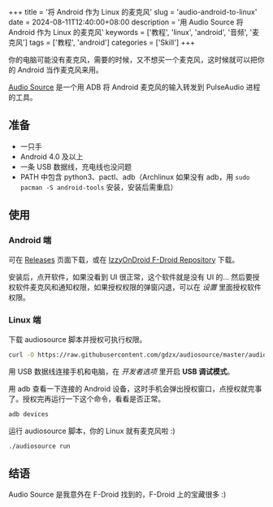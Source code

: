 +++
title = '将 Android 作为 Linux 的麦克风'
slug = 'audio-android-to-linux'
date = 2024-08-11T12:40:00+08:00
description = '用 Audio Source 将 Android 作为 Linux 的麦克风'
keywords = ['教程', 'linux', 'android', '音频', '麦克风']
tags = ['教程', 'android']
categories = ['Skill']
+++

你的电脑可能没有麦克风，需要的时候，又不想买一个麦克风，这时候就可以把你的 Android 当作麦克风来用。

[Audio Source](https://github.com/gdzx/audiosource) 是一个用 ADB 将 Android 麦克风的输入转发到 PulseAudio 进程的工具。

## 准备

* 一只手
* Android 4.0 及以上
* 一条 USB 数据线，充电线也没问题
* PATH 中包含 python3、pactl、adb（Archlinux 如果没有 adb，用 `sudo pacman -S android-tools` 安装，安装后需重启）

## 使用

### Android 端

可在 [Releases](https://github.com/gdzx/audiosource/releases) 页面下载，或在 [IzzyOnDroid F-Droid Repository](https://apt.izzysoft.de/fdroid/index/apk/fr.dzx.audiosource) 下载。

安装后，点开软件，如果没看到 UI 很正常，这个软件就是没有 UI 的... 然后要授权软件麦克风和通知权限，如果授权权限的弹窗闪退，可以在 *设置* 里面授权软件权限。

### Linux 端

下载 audiosource 脚本并授权可执行权限。

```sh
curl -O https://raw.githubusercontent.com/gdzx/audiosource/master/audiosource && chmod +x audiosource
```

用 USB 数据线连接手机和电脑，在 *开发者选项* 里开启 **USB 调试模式**。

用 adb 查看一下连接的 Android 设备，这时手机会弹出授权窗口，点授权就完事了。授权完再运行一下这个命令，看看是否正常。

```sh
adb devices
```

运行 audiosource 脚本，你的 Linux 就有麦克风啦 :)

```sh
./audiosource run
```

## 结语

Audio Source 是我意外在 F-Droid 找到的，F-Droid 上的宝藏很多 :)
